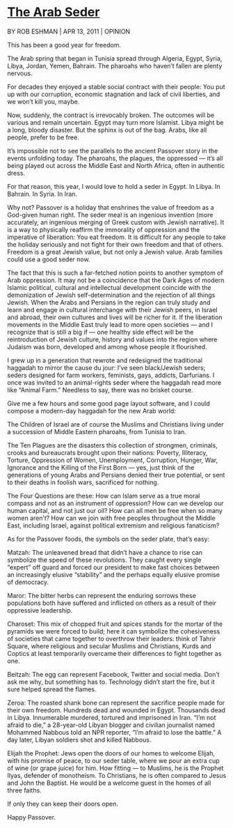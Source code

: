 [The Arab Seder](https://jewishjournal.com/opinion/rob_eshman/91140/)
================

BY ROB ESHMAN | APR 13, 2011 | OPINION 

This has been a good year for freedom.

The Arab spring that began in Tunisia spread through Algeria, Egypt, Syria, Libya, Jordan, Yemen, Bahrain. The pharoahs who haven’t fallen are plenty nervous.

For decades they enjoyed a stable social contract with their people: You put up with our corruption, economic stagnation and lack of civil liberties, and we won’t kill you, maybe.


 
Now, suddenly, the contract is irrevocably broken. The outcomes will be various and remain uncertain. Egypt may turn more Islamist. Libya might be a long, bloody disaster. But the sphinx is out of the bag. Arabs, like all people, prefer to be free.

It’s impossible not to see the parallels to the ancient Passover story in the events unfolding today. The pharoahs, the plagues, the oppressed — it’s all being played out across the Middle East and North Africa, often in authentic dress.

For that reason, this year, I would love to hold a seder in Egypt. In Libya. In Bahrain. In Syria. In Iran.

Why not? Passover is a holiday that enshrines the value of freedom as a God-given human right. The seder meal is an ingenious invention (more accurately, an ingenious merging of Greek custom with Jewish narrative). It is a way to physically reaffirm the immorality of oppression and the imperative of liberation: You eat freedom. It is difficult for any people to take the holiday seriously and not fight for their own freedom and that of others. Freedom is a great Jewish value, but not only a Jewish value. Arab families could use a good seder now.

The fact that this is such a far-fetched notion points to another symptom of Arab oppression. It may not be a coincidence that the Dark Ages of modern Islamic political, cultural and intellectual development coincide with the demonization of Jewish self-determination and the rejection of all things Jewish. When the Arabs and Persians in the region can truly study and learn and engage in cultural interchange with their Jewish peers, in Israel and abroad, their own cultures and lives will be richer for it. If the liberation movements in the Middle East truly lead to more open societies — and I recognize that is still a big if — one healthy side effect will be the reintroduction of Jewish culture, history and values into the region where Judaism was born, developed and among whose people it flourished. 

I grew up in a generation that rewrote and redesigned the traditional haggadah to mirror the cause du jour: I’ve seen black/Jewish seders; seders designed for farm workers, feminists, gays, addicts, Darfurians. I once was invited to an animal-rights seder where the haggadah read more like “Animal Farm.” Needless to say, there was no brisket course.


 
Give me a few hours and some good page layout software, and I could compose a modern-day haggadah for the new Arab world:

The Children of Israel are of course the Muslims and Christians living under a succession of Middle Eastern pharoahs, from Tunisia to Iran.

The Ten Plagues are the disasters this collection of strongmen, criminals, crooks and bureaucrats brought upon their nations: Poverty, Illiteracy, Torture, Oppression of Women, Unemployment, Corruption, Hunger, War, Ignorance and the Killing of the First Born — yes, just think of the generations of young Arabs and Persians denied their true potential, or sent to their deaths in foolish wars, sacrificed for nothing.

The Four Questions are these: How can Islam serve as a true moral compass and not as an instrument of oppression? How can we develop our human capital, and not just our oil? How can all men be free when so many women aren’t? How can we join with free peoples throughout the Middle East, including Israel, against political extremism and religious fanaticism?

As for the Passover foods, the symbols on the seder plate, that’s easy:


 
Matzah: The unleavened bread that didn’t have a chance to rise can symbolize the speed of these revolutions. They caught every single “expert” off guard and forced our president to make fast choices between an increasingly elusive “stability” and the perhaps equally elusive promise of democracy.

Maror: The bitter herbs can represent the enduring sorrows these populations both have suffered and inflicted on others as a result of their oppressive leadership. 

Charoset: This mix of chopped fruit and spices stands for the mortar of the pyramids we were forced to build; here it can symbolize the cohesiveness of societies that came together to overthrow their leaders: think of Tahrir Square, where religious and secular Muslims and Christians, Kurds and Coptics at least temporarily overcame their differences to fight together as one.

Beitzah: The egg can represent Facebook, Twitter and social media. Don’t ask me why, but something has to. Technology didn’t start the fire, but it sure helped spread the flames. 

Zeroa: The roasted shank bone can represent the sacrifice people made for their own freedom. Hundreds dead and wounded in Egypt. Thousands dead in Libya. Innumerable murdered, tortured and imprisoned in Iran. “I’m not afraid to die,” a 28-year-old Libyan blogger and civilian journalist named Mohammed Nabbous told an NPR reporter, “I’m afraid to lose the battle.” A day later, Libyan soldiers shot and killed Nabbous. 


 
Elijah the Prophet: Jews open the doors of our homes to welcome Elijah, with his promise of peace, to our seder table, where we pour an extra cup of wine (or grape juice) for him.  How fitting — to Muslims, he is the Prophet Ilyas, defender of monotheism. To Christians, he is often compared to Jesus and John the Baptist. He would be a welcome guest in the homes of all three faiths.

If only they can keep their doors open.

Happy Passover.
